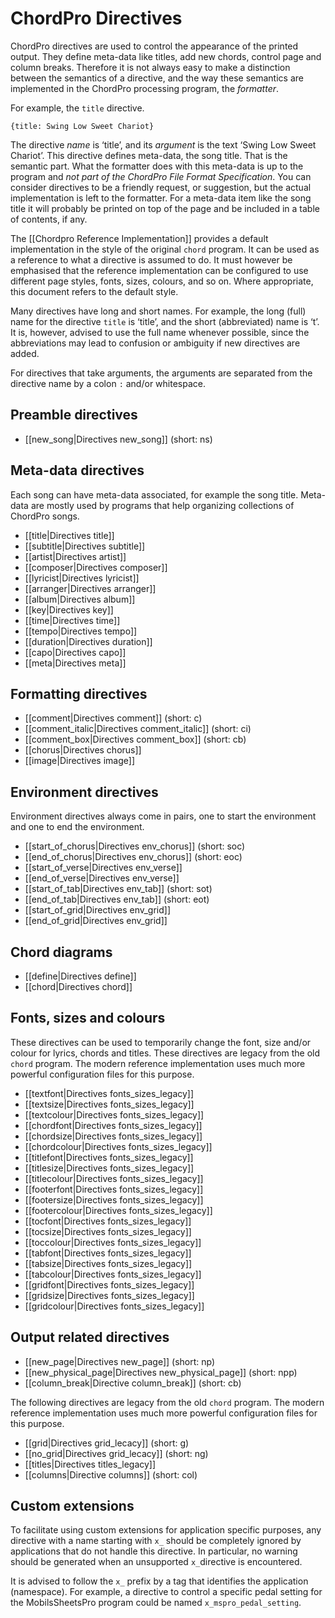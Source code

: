 # ChordPro Directives

ChordPro directives are used to control the appearance of the printed output. They define meta-data like titles, add new chords, control page and column breaks. Therefore it is not always easy to make a distinction between the semantics of a directive, and the way these semantics are implemented in the ChordPro processing program, the _formatter_.

For example, the `title` directive.

    {title: Swing Low Sweet Chariot}

The directive _name_ is ‘title’, and its _argument_ is the text ‘Swing Low Sweet Chariot’. This directive defines meta-data, the song title. That is the semantic part. What the formatter does with this meta-data is up to the program and _not part of the ChordPro File Format Specification_. You can consider directives to be a friendly request, or suggestion, but the actual implementation is left to the formatter. For a meta-data item like the song title it will probably be printed on top of the page and be included in a table of contents, if any.

The [[Chordpro Reference Implementation]] provides a default implementation in the style of the original `chord` program. It can be used as a reference to what a directive is assumed to do. It must however be emphasised that the reference implementation can be configured to use different page styles, fonts, sizes, colours, and so on. Where appropriate, this document refers to the default style.

Many directives have long and short names. For example, the long (full) name for the directive `title` is ‘title’,
and the short (abbreviated) name is ‘t’. It is, however, advised to use the full name whenever possible, since the abbreviations may lead to confusion or ambiguity if new directives are added.

For directives that take arguments, the arguments are separated from the directive name by a colon `:` and/or whitespace.

## Preamble directives

* [[new_song|Directives new_song]] (short: ns)

## Meta-data directives

Each song can have meta-data associated, for example the song title. Meta-data are mostly used by programs that help
organizing collections of ChordPro songs.

* [[title|Directives title]]
* [[subtitle|Directives subtitle]]
* [[artist|Directives artist]]
* [[composer|Directives composer]]
* [[lyricist|Directives lyricist]]
* [[arranger|Directives arranger]]
* [[album|Directives album]]
* [[key|Directives key]]
* [[time|Directives time]]
* [[tempo|Directives tempo]]
* [[duration|Directives duration]]
* [[capo|Directives capo]]
* [[meta|Directives meta]]

## Formatting directives

* [[comment|Directives comment]] (short: c)
* [[comment_italic|Directives comment_italic]] (short: ci)
* [[comment_box|Directives comment_box]] (short: cb)
* [[chorus|Directives chorus]]
* [[image|Directives image]]

## Environment directives

Environment directives always come in pairs, one to start the environment and one to end the environment.

* [[start_of_chorus|Directives env_chorus]] (short: soc)
* [[end_of_chorus|Directives env_chorus]] (short: eoc)
* [[start_of_verse|Directives env_verse]]
* [[end_of_verse|Directives env_verse]]
* [[start_of_tab|Directives env_tab]] (short: sot)
* [[end_of_tab|Directives env_tab]] (short: eot)
* [[start_of_grid|Directives env_grid]]
* [[end_of_grid|Directives env_grid]]

## Chord diagrams

* [[define|Directives define]]
* [[chord|Directives chord]]

## Fonts, sizes and colours

These directives can be used to temporarily change the font, size and/or colour for lyrics, chords and titles. These directives are legacy from the old `chord` program. The modern reference implementation uses much more powerful configuration files for this purpose.

* [[textfont|Directives fonts_sizes_legacy]]
* [[textsize|Directives fonts_sizes_legacy]]
* [[textcolour|Directives fonts_sizes_legacy]]
* [[chordfont|Directives fonts_sizes_legacy]]
* [[chordsize|Directives fonts_sizes_legacy]]
* [[chordcolour|Directives fonts_sizes_legacy]]
* [[titlefont|Directives fonts_sizes_legacy]]
* [[titlesize|Directives fonts_sizes_legacy]]
* [[titlecolour|Directives fonts_sizes_legacy]]
* [[footerfont|Directives fonts_sizes_legacy]]
* [[footersize|Directives fonts_sizes_legacy]]
* [[footercolour|Directives fonts_sizes_legacy]]
* [[tocfont|Directives fonts_sizes_legacy]]
* [[tocsize|Directives fonts_sizes_legacy]]
* [[toccolour|Directives fonts_sizes_legacy]]
* [[tabfont|Directives fonts_sizes_legacy]]
* [[tabsize|Directives fonts_sizes_legacy]]
* [[tabcolour|Directives fonts_sizes_legacy]]
* [[gridfont|Directives fonts_sizes_legacy]]
* [[gridsize|Directives fonts_sizes_legacy]]
* [[gridcolour|Directives fonts_sizes_legacy]]

## Output related directives

* [[new_page|Directives new_page]] (short: np)
* [[new_physical_page|Directives new_physical_page]] (short: npp)
* [[column_break|Directive column_break]] (short: cb)

The following directives are legacy from the old `chord` program. The modern reference implementation uses much more powerful configuration files for this purpose.

* [[grid|Directives grid_lecacy]] (short: g)
* [[no_grid|Directives grid_lecacy]] (short: ng)
* [[titles|Directives titles_legacy]]
* [[columns|Directive columns]] (short: col)

## Custom extensions

To facilitate using custom extensions for application specific purposes, any directive with a name starting with `x_` should be completely ignored by applications that do not handle this directive. In particular, no warning should be generated when an unsupported `x_`directive is encountered.

It is advised to follow the `x_` prefix by a tag that identifies the application (namespace). For example, a directive  to control a specific pedal setting for the MobilsSheetsPro program could be named `x_mspro_pedal_setting`.
